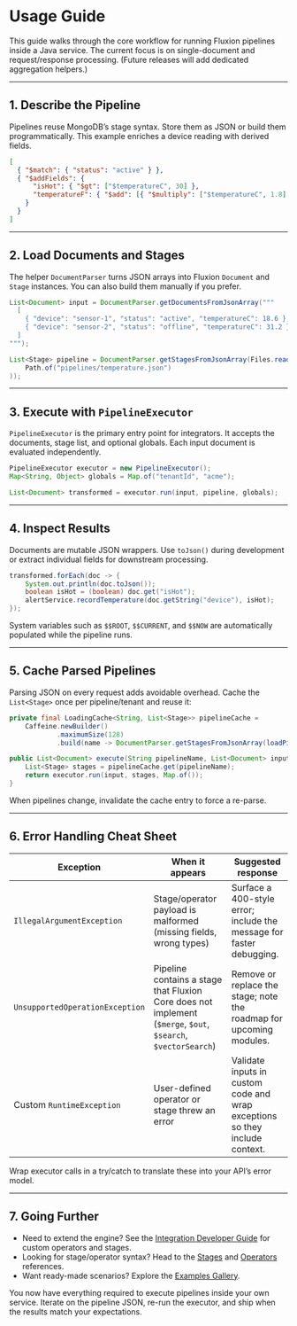 # Usage Guide

This guide walks through the core workflow for running Fluxion pipelines inside a Java service. The current focus is on single-document and request/response processing. (Future releases will add dedicated aggregation helpers.)

---

## 1. Describe the Pipeline

Pipelines reuse MongoDB’s stage syntax. Store them as JSON or build them programmatically. This example enriches a device reading with derived fields.

```json
[
  { "$match": { "status": "active" } },
  { "$addFields": {
      "isHot": { "$gt": ["$temperatureC", 30] },
      "temperatureF": { "$add": [{ "$multiply": ["$temperatureC", 1.8] }, 32] }
    }
  }
]
```

---

## 2. Load Documents and Stages

The helper `DocumentParser` turns JSON arrays into Fluxion `Document` and `Stage` instances. You can also build them manually if you prefer.

```java
List<Document> input = DocumentParser.getDocumentsFromJsonArray("""
  [
    { "device": "sensor-1", "status": "active", "temperatureC": 18.6 },
    { "device": "sensor-2", "status": "offline", "temperatureC": 31.2 }
  ]
""");

List<Stage> pipeline = DocumentParser.getStagesFromJsonArray(Files.readString(
    Path.of("pipelines/temperature.json")
));
```

---

## 3. Execute with `PipelineExecutor`

`PipelineExecutor` is the primary entry point for integrators. It accepts the documents, stage list, and optional globals. Each input document is evaluated independently.

```java
PipelineExecutor executor = new PipelineExecutor();
Map<String, Object> globals = Map.of("tenantId", "acme");

List<Document> transformed = executor.run(input, pipeline, globals);
```

---

## 4. Inspect Results

Documents are mutable JSON wrappers. Use `toJson()` during development or extract individual fields for downstream processing.

```java
transformed.forEach(doc -> {
    System.out.println(doc.toJson());
    boolean isHot = (boolean) doc.get("isHot");
    alertService.recordTemperature(doc.getString("device"), isHot);
});
```

System variables such as `$$ROOT`, `$$CURRENT`, and `$$NOW` are automatically populated while the pipeline runs.

---

## 5. Cache Parsed Pipelines

Parsing JSON on every request adds avoidable overhead. Cache the `List<Stage>` once per pipeline/tenant and reuse it:

```java
private final LoadingCache<String, List<Stage>> pipelineCache =
    Caffeine.newBuilder()
            .maximumSize(128)
            .build(name -> DocumentParser.getStagesFromJsonArray(loadPipelineJson(name)));

public List<Document> execute(String pipelineName, List<Document> input) {
    List<Stage> stages = pipelineCache.get(pipelineName);
    return executor.run(input, stages, Map.of());
}
```

When pipelines change, invalidate the cache entry to force a re-parse.

---

## 6. Error Handling Cheat Sheet

| Exception | When it appears | Suggested response |
|-----------|-----------------|--------------------|
| `IllegalArgumentException` | Stage/operator payload is malformed (missing fields, wrong types) | Surface a 400-style error; include the message for faster debugging. |
| `UnsupportedOperationException` | Pipeline contains a stage that Fluxion Core does not implement (`$merge`, `$out`, `$search`, `$vectorSearch`) | Remove or replace the stage; note the roadmap for upcoming modules. |
| Custom `RuntimeException` | User-defined operator or stage threw an error | Validate inputs in custom code and wrap exceptions so they include context. |

Wrap executor calls in a try/catch to translate these into your API’s error model.

---

## 7. Going Further

- Need to extend the engine? See the [Integration Developer Guide](core/integration-developer-guide.md) for custom operators and stages.
- Looking for stage/operator syntax? Head to the [Stages](stages/index.md) and [Operators](operators/index.md) references.
- Want ready-made scenarios? Explore the [Examples Gallery](examples/exampleSet1.md).

You now have everything required to execute pipelines inside your own service. Iterate on the pipeline JSON, re-run the executor, and ship when the results match your expectations.
